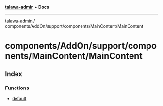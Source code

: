 [**talawa-admin**](../../../../../../README.md) • **Docs**

***

[talawa-admin](../../../../../../modules.md) / components/AddOn/support/components/MainContent/MainContent

# components/AddOn/support/components/MainContent/MainContent

## Index

### Functions

- [default](functions/default.md)
